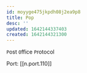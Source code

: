 ```yaml
---
id: moyyge475jkpdh08j2ea9p8
title: Pop
desc: ''
updated: 1642144337403
created: 1642144321300
---
```



`P`ost `O`ffice `P`rotocol

Port: [[n.port.110]]
